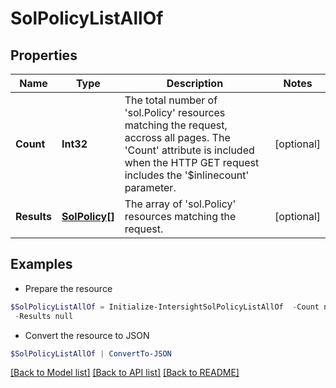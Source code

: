 # SolPolicyListAllOf
## Properties

Name | Type | Description | Notes
------------ | ------------- | ------------- | -------------
**Count** | **Int32** | The total number of &#39;sol.Policy&#39; resources matching the request, accross all pages. The &#39;Count&#39; attribute is included when the HTTP GET request includes the &#39;$inlinecount&#39; parameter. | [optional] 
**Results** | [**SolPolicy[]**](SolPolicy.md) | The array of &#39;sol.Policy&#39; resources matching the request. | [optional] 

## Examples

- Prepare the resource
```powershell
$SolPolicyListAllOf = Initialize-IntersightSolPolicyListAllOf  -Count null `
 -Results null
```

- Convert the resource to JSON
```powershell
$SolPolicyListAllOf | ConvertTo-JSON
```

[[Back to Model list]](../README.md#documentation-for-models) [[Back to API list]](../README.md#documentation-for-api-endpoints) [[Back to README]](../README.md)

